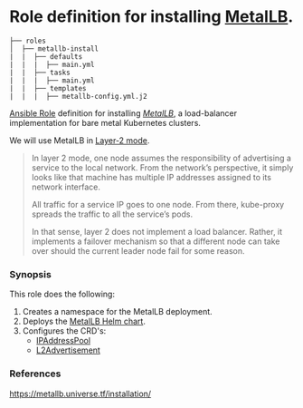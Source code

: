 # Role definition for installing [MetalLB](https://metallb.universe.tf/).

```
├── roles
│  ├── metallb-install
|  |  ├── defaults
|  |  |  ├── main.yml
|  |  ├── tasks 
|  |  |  ├── main.yml  
|  |  ├── templates
|  |  |  ├── metallb-config.yml.j2
```

[Ansible Role](https://docs.ansible.com/ansible/latest/playbook_guide/playbooks_reuse_roles.html#roles) definition for installing [*MetalLB*](https://metallb.universe.tf/installation/), a
load-balancer implementation for bare metal Kubernetes clusters.

We will use MetalLB in [Layer-2 mode](https://metallb.universe.tf/concepts/layer2/).

> In layer 2 mode, one node assumes the responsibility of advertising a service to the local network. From the network’s perspective, it simply looks like that machine has multiple IP addresses
assigned to its network interface.
>
> All traffic for a service IP goes to one node. From there, kube-proxy spreads the traffic to all the service’s pods.
>
> In that sense, layer 2 does not implement a load balancer. Rather, it implements a failover mechanism so that a different node can take over should the current leader node fail for some reason.

### Synopsis

This role does the following:

1. Creates a namespace for the MetalLB deployment.
2. Deploys the [MetalLB Helm chart](https://metallb.universe.tf/installation/#installation-with-helm).
3. Configures the CRD's:
    - [IPAddressPool](https://metallb.universe.tf/configuration/#defining-the-ips-to-assign-to-the-load-balancer-services)
    - [L2Advertisement](https://metallb.universe.tf/configuration/#layer-2-configuration)

### References

https://metallb.universe.tf/installation/

